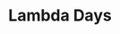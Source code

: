 ---
category: event
title: Lambda Days
logo: /resources/img/lambda-days.png
location: Kraków
description: "Functional programming is taking Kraków by storm."
start: 27 February 2014
end: 28 February 2014
link-out: http://www.lambdadays.org/
---